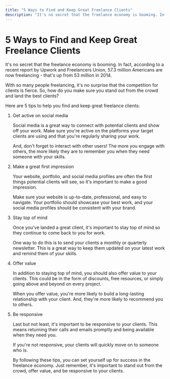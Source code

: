 ```yaml
---
title: "5 Ways to Find and Keep Great Freelance Clients"
description: "It's no secret that the freelance economy is booming. In fact, according to a recent report by Upwork and Freelancers Union, 57.3 million Americans are now freelancing - that's up from 53 million in 2014."
---
```


# 5 Ways to Find and Keep Great Freelance Clients

It's no secret that the freelance economy is booming. In fact, according to a recent report by Upwork and Freelancers Union, 57.3 million Americans are now freelancing - that's up from 53 million in 2014.

With so many people freelancing, it's no surprise that the competition for clients is fierce. So, how do you make sure you stand out from the crowd and land the best clients?

Here are 5 tips to help you find and keep great freelance clients:

1. Get active on social media

   Social media is a great way to connect with potential clients and show off your work. Make sure you're active on the platforms your target clients are using and that you're regularly sharing your work.

   And, don't forget to interact with other users! The more you engage with others, the more likely they are to remember you when they need someone with your skills.

2. Make a great first impression

   Your website, portfolio, and social media profiles are often the first things potential clients will see, so it's important to make a good impression.

   Make sure your website is up-to-date, professional, and easy to navigate. Your portfolio should showcase your best work, and your social media profiles should be consistent with your brand.

3. Stay top of mind

   Once you've landed a great client, it's important to stay top of mind so they continue to come back to you for work.

   One way to do this is to send your clients a monthly or quarterly newsletter. This is a great way to keep them updated on your latest work and remind them of your skills.

4. Offer value

   In addition to staying top of mind, you should also offer value to your clients. This could be in the form of discounts, free resources, or simply going above and beyond on every project.

   When you offer value, you're more likely to build a long-lasting relationship with your client. And, they're more likely to recommend you to others.

5. Be responsive

   Last but not least, it's important to be responsive to your clients. This means returning their calls and emails promptly and being available when they need you.

   If you're not responsive, your clients will quickly move on to someone who is.

   By following these tips, you can set yourself up for success in the freelance economy. Just remember, it's important to stand out from the crowd, offer value, and be responsive to your clients.
